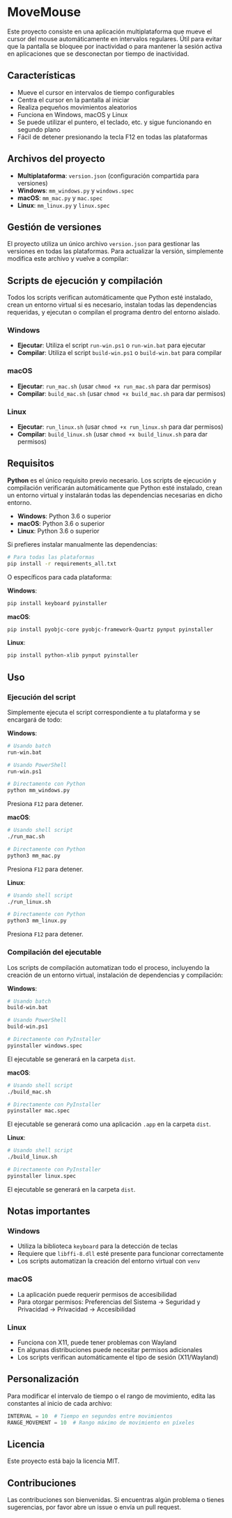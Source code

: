 # MoveMouse

Este proyecto consiste en una aplicación multiplataforma que mueve el cursor del mouse automáticamente en intervalos regulares. Útil para evitar que la pantalla se bloquee por inactividad o para mantener la sesión activa en aplicaciones que se desconectan por tiempo de inactividad.

## Características

- Mueve el cursor en intervalos de tiempo configurables
- Centra el cursor en la pantalla al iniciar
- Realiza pequeños movimientos aleatorios
- Funciona en Windows, macOS y Linux
- Se puede utilizar el puntero, el teclado, etc. y sigue funcionando en segundo plano
- Fácil de detener presionando la tecla F12 en todas las plataformas

## Archivos del proyecto

- **Multiplataforma**: `version.json` (configuración compartida para versiones)
- **Windows**: `mm_windows.py` y `windows.spec`
- **macOS**: `mm_mac.py` y `mac.spec`
- **Linux**: `mm_linux.py` y `linux.spec`

## Gestión de versiones

El proyecto utiliza un único archivo `version.json` para gestionar las versiones en todas las plataformas. Para actualizar la versión, simplemente modifica este archivo y vuelve a compilar:

## Scripts de ejecución y compilación

Todos los scripts verifican automáticamente que Python esté instalado, crean un entorno virtual si es necesario, instalan todas las dependencias requeridas, y ejecutan o compilan el programa dentro del entorno aislado.

### Windows
- **Ejecutar**: Utiliza el script `run-win.ps1` o `run-win.bat` para ejecutar
- **Compilar**: Utiliza el script `build-win.ps1` o `build-win.bat` para compilar

### macOS
- **Ejecutar**: `run_mac.sh` (usar `chmod +x run_mac.sh` para dar permisos)
- **Compilar**: `build_mac.sh` (usar `chmod +x build_mac.sh` para dar permisos)

### Linux
- **Ejecutar**: `run_linux.sh` (usar `chmod +x run_linux.sh` para dar permisos)
- **Compilar**: `build_linux.sh` (usar `chmod +x build_linux.sh` para dar permisos)

## Requisitos

**Python** es el único requisito previo necesario. Los scripts de ejecución y compilación verificarán automáticamente que Python esté instalado, crean un entorno virtual y instalarán todas las dependencias necesarias en dicho entorno.

- **Windows**: Python 3.6 o superior
- **macOS**: Python 3.6 o superior
- **Linux**: Python 3.6 o superior

Si prefieres instalar manualmente las dependencias:

```bash
# Para todas las plataformas
pip install -r requirements_all.txt
```

O específicos para cada plataforma:

**Windows**:
```bash
pip install keyboard pyinstaller
```

**macOS**:
```bash
pip install pyobjc-core pyobjc-framework-Quartz pynput pyinstaller
```

**Linux**:
```bash
pip install python-xlib pynput pyinstaller
```

## Uso

### Ejecución del script

Simplemente ejecuta el script correspondiente a tu plataforma y se encargará de todo:

**Windows**:
```bash
# Usando batch
run-win.bat

# Usando PowerShell
run-win.ps1

# Directamente con Python
python mm_windows.py
```
Presiona `F12` para detener.

**macOS**:
```bash
# Usando shell script
./run_mac.sh

# Directamente con Python
python3 mm_mac.py
```
Presiona `F12` para detener.

**Linux**:
```bash
# Usando shell script
./run_linux.sh

# Directamente con Python
python3 mm_linux.py
```
Presiona `F12` para detener.

### Compilación del ejecutable

Los scripts de compilación automatizan todo el proceso, incluyendo la creación de un entorno virtual, instalación de dependencias y compilación:

**Windows**:
```bash
# Usando batch
build-win.bat

# Usando PowerShell
build-win.ps1

# Directamente con PyInstaller
pyinstaller windows.spec
```
El ejecutable se generará en la carpeta `dist`.

**macOS**:
```bash
# Usando shell script
./build_mac.sh

# Directamente con PyInstaller
pyinstaller mac.spec
```
El ejecutable se generará como una aplicación `.app` en la carpeta `dist`.

**Linux**:
```bash
# Usando shell script
./build_linux.sh

# Directamente con PyInstaller
pyinstaller linux.spec
```
El ejecutable se generará en la carpeta `dist`.

## Notas importantes

### Windows
- Utiliza la biblioteca `keyboard` para la detección de teclas
- Requiere que `libffi-8.dll` esté presente para funcionar correctamente
- Los scripts automatizan la creación del entorno virtual con `venv`

### macOS
- La aplicación puede requerir permisos de accesibilidad
- Para otorgar permisos: Preferencias del Sistema → Seguridad y Privacidad → Privacidad → Accesibilidad

### Linux
- Funciona con X11, puede tener problemas con Wayland
- En algunas distribuciones puede necesitar permisos adicionales
- Los scripts verifican automáticamente el tipo de sesión (X11/Wayland)

## Personalización

Para modificar el intervalo de tiempo o el rango de movimiento, edita las constantes al inicio de cada archivo:

```python
INTERVAL = 10  # Tiempo en segundos entre movimientos
RANGE_MOVEMENT = 10  # Rango máximo de movimiento en píxeles
```

## Licencia

Este proyecto está bajo la licencia MIT.

## Contribuciones

Las contribuciones son bienvenidas. Si encuentras algún problema o tienes sugerencias, por favor abre un issue o envía un pull request. 